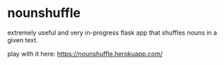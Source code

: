 nounshuffle
===========
extremely useful and very in-progress flask app that shuffles nouns in a given text.

play with it here: https://nounshuffle.herokuapp.com/
